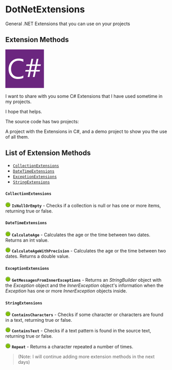 # DotNetExtensions
General .NET Extensions that you can use on your projects

## Extension Methods
![C# Logo](/images/CSharp.png)

I want to share with you  some C# Extensions that I have used sometime in my projects.

I hope that helps.

The source code has two projects:

A project with the Extensions in C#, and a demo project to show you the use of all them.



## List of Extension Methods

- [`CollectionExtensions`](#collectionextensions)
- [`DateTimeExtensions`](#datetimeextensions)
- [`ExceptionExtensions`](#exceptionextensions)
- [`StringExtensions`](#stringextensions)



#### `CollectionExtensions`

![Separator](/images/bullet_green.png) **`IsNullOrEmpty`** - Checks if a collection is null or has one or more items, returning true or false.


#### `DateTimeExtensions`

![Separator](/images/bullet_green.png) **`CalculateAge`** - Calculates the age or the time between two dates. Returns an int value.

![Separator](/images/bullet_green.png) **`CalculateAgeWithPrecision`** - Calculates the age or the time between two dates. Returns a double value.


#### `ExceptionExtensions`

![Separator](/images/bullet_green.png) **`GetMessagesFromInnerExceptions`** - Returns an *StringBuilder* object with the *Exception* object and the *InnerException* object's information when the *Exception* has one or more *InnerException* objects inside.


#### `StringExtensions`

![Separator](/images/bullet_green.png) **`ContainsCharacters`** - Checks if some character or characters are found in a text, returning true or false.

![Separator](/images/bullet_green.png) **`ContainsText`** - Checks if a text pattern is found in the source text, returning true or false.

![Separator](/images/bullet_green.png) **`Repeat`** - Returns a character repeated a number of times.


> (Note: I will continue adding more extension methods in the next days)
